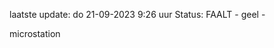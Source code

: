 laatste update: 
do 21-09-2023  9:26   uur 
Status: FAALT - geel - 
<div class="service Y">microstation</div>